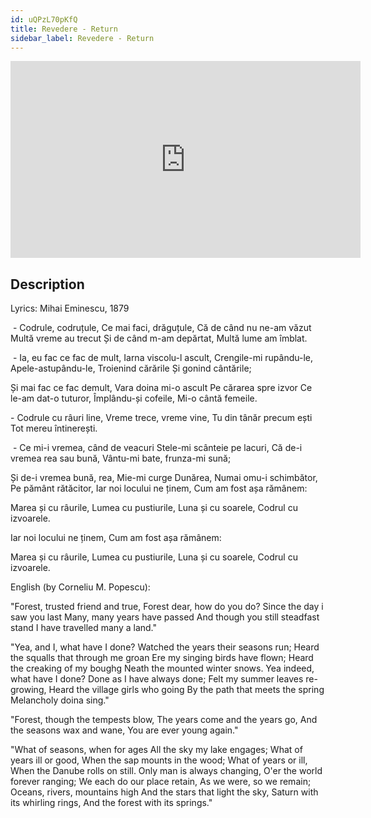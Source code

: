 ```yaml
---
id: uQPzL70pKfQ
title: Revedere - Return
sidebar_label: Revedere - Return
---
```


<iframe
  width="560"
  height="315"
  src="https://www.youtube.com/embed/uQPzL70pKfQ"
  title="YouTube video player"
  frameborder="0"
  allow="accelerometer; autoplay; clipboard-write; encrypted-media; gyroscope; picture-in-picture; web-share"
  referrerpolicy="strict-origin-when-cross-origin"
  allowfullscreen
></iframe>

## Description

Lyrics: Mihai Eminescu, 1879

­ - Codrule, codruțule,
Ce mai faci, drăguțule,
Că de când nu ne-am văzut
Multă vreme au trecut
Și de când m-am depărtat,
Multă lume am îmblat.

­ - Ia, eu fac ce fac de mult,
Iarna viscolu-l ascult,
Crengile-mi rupându-le,
Apele-astupându-le,
Troienind cărările
Și gonind cântările;

Și mai fac ce fac demult,
Vara doina mi-o ascult
Pe cărarea spre izvor
Ce le-am dat-o tuturor,
Împlându-și cofeile,
Mi-o cântă femeile.

­- Codrule cu râuri line,
Vreme trece, vreme vine,
Tu din tânăr precum ești
Tot mereu întinerești.

­ - Ce mi-i vremea, când de veacuri
Stele-mi scânteie pe lacuri,
Că de-i vremea rea sau bună,
Vântu-mi bate, frunza-mi sună;

Și de-i vremea bună, rea,
Mie-mi curge Dunărea,
Numai omu-i schimbător,
Pe pământ rătăcitor,
Iar noi locului ne ținem,
Cum am fost așa rămânem:

Marea și cu râurile,
Lumea cu pustiurile,
Luna și cu soarele,
Codrul cu izvoarele.

Iar noi locului ne ținem,
Cum am fost așa rămânem:

Marea și cu râurile,
Lumea cu pustiurile,
Luna și cu soarele,
Codrul cu izvoarele.

English (by Corneliu M. Popescu):

"Forest, trusted friend and true, 
Forest dear, how do you do? 
Since the day i saw you last 
Many, many years have passed 
And though you still steadfast stand 
I have travelled many a land." 

"Yea, and I, what have I done? 
Watched the years their seasons run; 
Heard the squalls that through me groan 
Ere my singing birds have flown; 
Heard the creaking of my boughg 
Neath the mounted winter snows. 
Yea indeed, what have I done? 
Done as I have always done; 
Felt my summer leaves re-growing, 
Heard the village girls who going 
By the path that meets the spring 
Melancholy doina sing." 

"Forest, though the tempests blow, 
The years come and the years go, 
And the seasons wax and wane, 
You are ever young again." 

"What of seasons, when for ages 
All the sky my lake engages; 
What of years ill or good, 
When the sap mounts in the wood; 
What of years or ill, 
When the Danube rolls on still. 
Only man is always changing, 
O'er the world forever ranging; 
We each do our place retain, 
As we were, so we remain; 
Oceans, rivers, mountains high 
And the stars that light the sky, 
Saturn with its whirling rings, 
And the forest with its springs."
